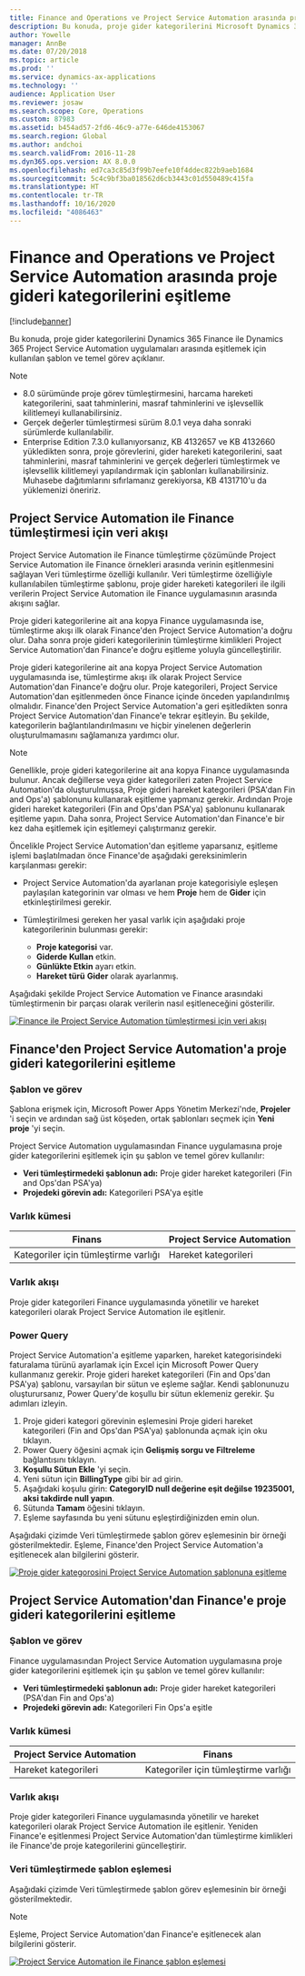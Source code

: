 ```yaml
---
title: Finance and Operations ve Project Service Automation arasında proje gideri kategorilerini eşitleme
description: Bu konuda, proje gider kategorilerini Microsoft Dynamics 365 Finance ile Dynamics 365 Project Service Automation uygulamaları arasında eşitlemek için kullanılan şablon ve temel görev açıklanır.
author: Yowelle
manager: AnnBe
ms.date: 07/20/2018
ms.topic: article
ms.prod: ''
ms.service: dynamics-ax-applications
ms.technology: ''
audience: Application User
ms.reviewer: josaw
ms.search.scope: Core, Operations
ms.custom: 87983
ms.assetid: b454ad57-2fd6-46c9-a77e-646de4153067
ms.search.region: Global
ms.author: andchoi
ms.search.validFrom: 2016-11-28
ms.dyn365.ops.version: AX 8.0.0
ms.openlocfilehash: ed7ca3c85d3f99b7eefe10f4ddec822b9aeb1684
ms.sourcegitcommit: 5c4c9bf3ba018562d6cb3443c01d550489c415fa
ms.translationtype: HT
ms.contentlocale: tr-TR
ms.lasthandoff: 10/16/2020
ms.locfileid: "4086463"
---
```

# <a name="synchronize-project-expense-categories-between-finance-and-operations-and-project-service-automation"></a>Finance and Operations ve Project Service Automation arasında proje gideri kategorilerini eşitleme

[!include[banner](../includes/banner.md)]

Bu konuda, proje gider kategorilerini Dynamics 365 Finance ile Dynamics 365 Project Service Automation uygulamaları arasında eşitlemek için kullanılan şablon ve temel görev açıklanır.

> [!NOTE]
> - 8.0 sürümünde proje görev tümleştirmesini, harcama hareketi kategorilerini, saat tahminlerini, masraf tahminlerini ve işlevsellik kilitlemeyi kullanabilirsiniz.
> - Gerçek değerler tümleştirmesi sürüm 8.0.1 veya daha sonraki sürümlerde kullanılabilir.
> - Enterprise Edition 7.3.0 kullanıyorsanız, KB 4132657 ve KB 4132660 yükledikten sonra, proje görevlerini, gider hareketi kategorilerini, saat tahminlerini, masraf tahminlerini ve gerçek değerleri tümleştirmek ve işlevsellik kilitlemeyi yapılandırmak için şablonları kullanabilirsiniz. Muhasebe dağıtımlarını sıfırlamanız gerekiyorsa, KB 4131710'u da yüklemenizi öneririz.

## <a name="data-flow-for-project-service-automation-and-finance"></a>Project Service Automation ile Finance tümleştirmesi için veri akışı

Project Service Automation ile Finance tümleştirme çözümünde Project Service Automation ile Finance örnekleri arasında verinin eşitlenmesini sağlayan Veri tümleştirme özelliği kullanılır. Veri tümleştirme özelliğiyle kullanılabilen tümleştirme şablonu, proje gider hareketi kategorileri ile ilgili verilerin Project Service Automation ile Finance uygulamasının arasında akışını sağlar.

Proje gideri kategorilerine ait ana kopya Finance uygulamasında ise, tümleştirme akışı ilk olarak Finance'den Project Service Automation'a doğru olur. Daha sonra proje gideri kategorilerinin tümleştirme kimlikleri Project Service Automation'dan Finance'e doğru eşitleme yoluyla güncelleştirilir.

Proje gideri kategorilerine ait ana kopya Project Service Automation uygulamasında ise, tümleştirme akışı ilk olarak Project Service Automation'dan Finance'e doğru olur. Proje kategorileri, Project Service Automation'dan eşitlenmeden önce Finance içinde önceden yapılandırılmış olmalıdır. Finance'den Project Service Automation'a geri eşitledikten sonra Project Service Automation'dan Finance'e tekrar eşitleyin. Bu şekilde, kategorilerin bağlantılandırılmasını ve hiçbir yinelenen değerlerin oluşturulmamasını sağlamanıza yardımcı olur.

> [!NOTE]
> Genellikle, proje gideri kategorilerine ait ana kopya Finance uygulamasında bulunur. Ancak değillerse veya gider kategorileri zaten Project Service Automation'da oluşturulmuşsa, Proje gideri hareket kategorileri (PSA'dan Fin and Ops'a) şablonunu kullanarak eşitleme yapmanız gerekir. Ardından Proje gideri hareket kategorileri (Fin and Ops'dan PSA'ya) şablonunu kullanarak eşitleme yapın. Daha sonra, Project Service Automation'dan Finance'e bir kez daha eşitlemek için eşitlemeyi çalıştırmanız gerekir.
>
> Öncelikle Project Service Automation'dan eşitleme yaparsanız, eşitleme işlemi başlatılmadan önce Finance'de aşağıdaki gereksinimlerin karşılanması gerekir:
>
> - Project Service Automation'da ayarlanan proje kategorisiyle eşleşen paylaşılan kategorinin var olması ve hem **Proje** hem de **Gider** için etkinleştirilmesi gerekir.
> - Tümleştirilmesi gereken her yasal varlık için aşağıdaki proje kategorilerinin bulunması gerekir:
>
>     - **Proje kategorisi** var. 
>     - **Giderde Kullan** etkin.
>     - **Günlükte Etkin** ayarı etkin.
>     - **Hareket türü** **Gider** olarak ayarlanmış.

Aşağıdaki şekilde Project Service Automation ve Finance arasındaki tümleştirmenin bir parçası olarak verilerin nasıl eşitleneceğini gösterilir.

[![Finance ile Project Service Automation tümleştirmesi için veri akışı](./media/ProjectExpenseCategoriesFlow.png)](./media/ProjectExpenseCategoriesFlow.png)

## <a name="project-expense-category-synchronization-from-finance-to-project-service-automation"></a>Finance'den Project Service Automation'a proje gideri kategorilerini eşitleme

### <a name="template-and-task"></a>Şablon ve görev

Şablona erişmek için, Microsoft Power Apps Yönetim Merkezi'nde, **Projeler** 'i seçin ve ardından sağ üst köşeden, ortak şablonları seçmek için **Yeni proje** 'yi seçin.

Project Service Automation uygulamasından Finance uygulamasına proje gider kategorilerini eşitlemek için şu şablon ve temel görev kullanılır:

- **Veri tümleştirmedeki şablonun adı:** Proje gider hareket kategorileri (Fin and Ops'dan PSA'ya)
- **Projedeki görevin adı:** Kategorileri PSA'ya eşitle

### <a name="entity-set"></a>Varlık kümesi

| Finans                           | Project Service Automation |
|-----------------------------------|----------------------------|
| Kategoriler için tümleştirme varlığı | Hareket kategorileri     |

### <a name="entity-flow"></a>Varlık akışı

Proje gider kategorileri Finance uygulamasında yönetilir ve hareket kategorileri olarak Project Service Automation ile eşitlenir.

### <a name="power-query"></a>Power Query

Project Service Automation'a eşitleme yaparken, hareket kategorisindeki faturalama türünü ayarlamak için Excel için Microsoft Power Query kullanmanız gerekir. Proje gideri hareket kategorileri (Fin and Ops'dan PSA'ya) şablonu, varsayılan bir sütun ve eşleme sağlar. Kendi şablonunuzu oluşturursanız, Power Query'de koşullu bir sütun eklemeniz gerekir. Şu adımları izleyin.

1. Proje gideri kategori görevinin eşlemesini Proje gideri hareket kategorileri (Fin and Ops'dan PSA'ya) şablonunda açmak için oku tıklayın.
2. Power Query öğesini açmak için **Gelişmiş sorgu ve Filtreleme** bağlantısını tıklayın.
2. **Koşullu Sütun Ekle** 'yi seçin.
3. Yeni sütun için **BillingType** gibi bir ad girin.
4. Aşağıdaki koşulu girin: **CategoryID null değerine eşit değilse 19235001, aksi takdirde null yapın**.
5. Sütunda **Tamam** öğesini tıklayın.
6. Eşleme sayfasında bu yeni sütunu eşleştirdiğinizden emin olun.

Aşağıdaki çizimde Veri tümleştirmede şablon görev eşlemesinin bir örneği gösterilmektedir. Eşleme, Finance'den Project Service Automation'a eşitlenecek alan bilgilerini gösterir.

[![Proje gider kategorosini Project Service Automation şablonuna eşitleme](./media/ProjectExpenseCategoriesToPSAMapping.jpg)](./media/ProjectExpenseCategoriesToPSAMapping.jpg)

## <a name="project-expense-category-synchronization-from-project-service-automation-to-finance"></a>Project Service Automation'dan Finance'e proje gideri kategorilerini eşitleme

### <a name="template-and-task"></a>Şablon ve görev

Finance uygulamasından Project Service Automation uygulamasına proje gider kategorilerini eşitlemek için şu şablon ve temel görev kullanılır:

- **Veri tümleştirmedeki şablonun adı:** Proje gider hareket kategorileri (PSA'dan Fin and Ops'a)
- **Projedeki görevin adı:** Kategorileri Fin Ops'a eşitle

### <a name="entity-set"></a>Varlık kümesi

| Project Service Automation | Finans                           |
|----------------------------|-----------------------------------|
| Hareket kategorileri     | Kategoriler için tümleştirme varlığı |

### <a name="entity-flow"></a>Varlık akışı

Proje gider kategorileri Finance uygulamasında yönetilir ve hareket kategorileri olarak Project Service Automation ile eşitlenir. Yeniden Finance'e eşitlenmesi Project Service Automation'dan tümleştirme kimlikleri ile Finance'de proje kategorilerini güncelleştirir.

### <a name="template-mapping-in-data-integration"></a>Veri tümleştirmede şablon eşlemesi

Aşağıdaki çizimde Veri tümleştirmede şablon görev eşlemesinin bir örneği gösterilmektedir.

> [!NOTE]
> Eşleme, Project Service Automation'dan Finance'e eşitlenecek alan bilgilerini gösterir.

[![Project Service Automation ile Finance şablon eşlemesi](./media/ProjectExpenseCategoriesToFinOpsMapping.jpg)](./media/ProjectExpenseCategoriesToFinOpsMapping.jpg)
